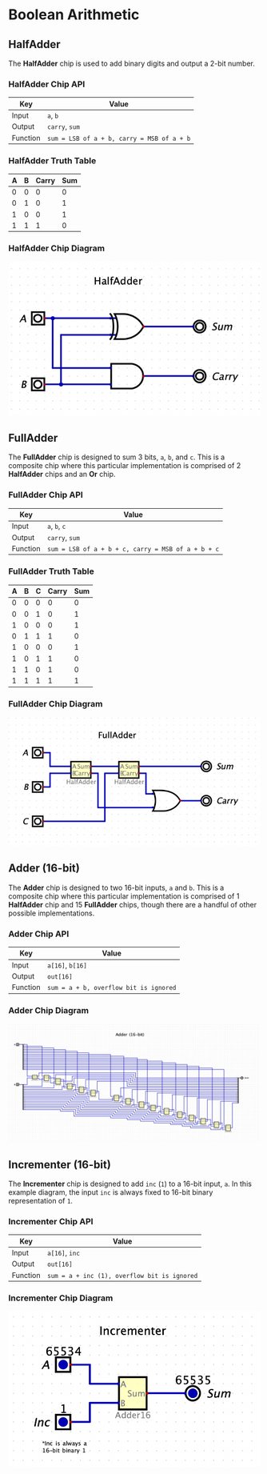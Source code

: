 # Boolean Arithmetic

## HalfAdder
The **HalfAdder** chip is used to add binary digits and output a 2-bit number.

### HalfAdder Chip API
|Key|Value|
|---|---|
|Input| `a`, `b` |
|Output| `carry`, `sum` |
|Function| `sum = LSB of a + b, carry = MSB of a + b` |

### HalfAdder Truth Table
| A | B | Carry | Sum |
|---|---|---|---|
| 0 | 0 | 0 | 0 |
| 0 | 1 | 0 | 1 |
| 1 | 0 | 0 | 1 |
| 1 | 1 | 1 | 0 |

### HalfAdder Chip Diagram
![HalfAdder Chip Diagram](../static/02-boolean-arithmetic/half-adder.png)

## FullAdder
The **FullAdder** chip is designed to sum 3 bits, `a`, `b`, and `c`. This is a composite chip where this particular implementation is comprised of 2 **HalfAdder** chips and an **Or** chip.

### FullAdder Chip API
|Key|Value|
|---|---|
|Input| `a`, `b`, `c` |
|Output| `carry`, `sum` |
|Function| `sum = LSB of a + b + c, carry = MSB of a + b + c` |

### FullAdder Truth Table
| A | B | C | Carry | Sum |
|---|---|---|---|---|
| 0 | 0 | 0 | 0 | 0 |
| 0 | 0 | 1 | 0 | 1 |
| 1 | 0 | 0 | 0 | 1 |
| 0 | 1 | 1 | 1 | 0 |
| 1 | 0 | 0 | 0 | 1 |
| 1 | 0 | 1 | 1 | 0 |
| 1 | 1 | 0 | 1 | 0 |
| 1 | 1 | 1 | 1 | 1 |

### FullAdder Chip Diagram
![FullAdder Chip Diagram](../static/02-boolean-arithmetic/full-adder.png)

## Adder (16-bit)
The **Adder** chip is designed to two 16-bit inputs, `a` and `b`. This is a composite chip where this particular implementation is comprised of 1 **HalfAdder** chip and 15 **FullAdder** chips, though there are a handful of other possible implementations.

### Adder Chip API
|Key|Value|
|---|---|
|Input| `a[16]`, `b[16]` |
|Output| `out[16]` |
|Function| `sum = a + b, overflow bit is ignored` |

### Adder Chip Diagram
![Adder Chip Diagram](../static/02-boolean-arithmetic/adder.png)

## Incrementer (16-bit)
The **Incrementer** chip is designed to add `inc` (`1`) to a 16-bit input, `a`. In this example diagram, the input `inc` is always fixed to 16-bit binary representation of `1`.

### Incrementer Chip API
|Key|Value|
|---|---|
|Input| `a[16]`, `inc` |
|Output| `out[16]` |
|Function| `sum = a + inc (1), overflow bit is ignored` |

### Incrementer Chip Diagram
![Incrementer Chip Diagram](../static/02-boolean-arithmetic/incrementer.png)

